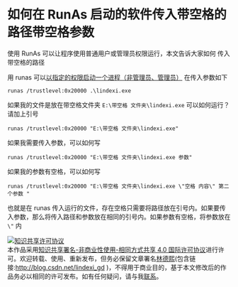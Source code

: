# 如何在 RunAs 启动的软件传入带空格的路径带空格参数

使用 RunAs 可以让程序使用普通用户或管理员权限运行，本文告诉大家如何 传入带空格的路径

<!--more-->
<!-- CreateTime:2020/2/6 11:52:14 -->

<!-- 发布 -->

用 runas 可以[以指定的权限启动一个进程（非管理员、管理员）](https://blog.walterlv.com/post/start-process-in-a-specific-trust-level.html ) 在传入参数如下

```
runas /trustlevel:0x20000 .\lindexi.exe
```

如果我的文件是放在带空格文件夹 `E:\带空格 文件夹\lindexi.exe` 可以如何运行？ 请加上引号

```
runas /trustlevel:0x20000 "E:\带空格 文件夹\lindexi.exe"
```

如果我需要传入参数，可以如何写

```
runas /trustlevel:0x20000 "E:\带空格 文件夹\lindexi.exe 参数"
```

如果我的参数有空格，可以如何写

```
runas /trustlevel:0x20000 "E:\带空格 文件夹\lindexi.exe \"空格 内容\" 第二个参数 "
```

也就是在 runas 传入运行的文件，存在空格只需要将路径放在引号内。如果要传入参数，那么将传入路径和参数放在相同的引号内。如果参数有空格，将参数放在 `\"` 内

<a rel="license" href="http://creativecommons.org/licenses/by-nc-sa/4.0/"><img alt="知识共享许可协议" style="border-width:0" src="https://i.creativecommons.org/l/by-nc-sa/4.0/88x31.png" /></a><br />本作品采用<a rel="license" href="http://creativecommons.org/licenses/by-nc-sa/4.0/">知识共享署名-非商业性使用-相同方式共享 4.0 国际许可协议</a>进行许可。欢迎转载、使用、重新发布，但务必保留文章署名[林德熙](http://blog.csdn.net/lindexi_gd)(包含链接:http://blog.csdn.net/lindexi_gd )，不得用于商业目的，基于本文修改后的作品务必以相同的许可发布。如有任何疑问，请与我[联系](mailto:lindexi_gd@163.com)。
